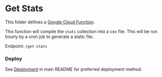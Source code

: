 Get Stats
=========

This folder defines a [Google Cloud Function](https://cloud.google.com/functions/).

This function will compile the `stats` collection into a csv file. This will be
run hourly by a cron job to generate a static file.

Endpoint: `/get-stats`

### Deploy

See [Deployment](../README.md#deploy) in main README for preferred deployment method.
